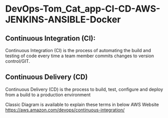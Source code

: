 # DevOps-Tom_Cat_app-CI-CD-AWS-JENKINS-ANSIBLE-Docker

## Continuous Integration (CI):
Continuous Integration (CI) is the process of automating the build and testing of code every time a team member commits changes to version control/GIT.

## Continuous Delivery (CD)
Continuous Delivery (CD) is the process to build, test, configure and deploy from a build to a production environment

Classic Diagram is available to explain these terms in below AWS Website
https://aws.amazon.com/devops/continuous-integration/
